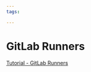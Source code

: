 ```yaml
---
tags:

---
```

# GitLab Runners

[Tutorial - GitLab Runners](https://codefresh.io/learn/gitlab-ci/gitlab-ci-cd-3-quick-tutorials/)  
